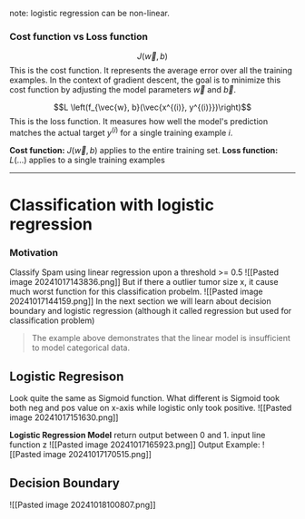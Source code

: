 note: logistic regression can be non-linear.
### Cost function vs Loss function
$$J(\vec{w}, b)$$This is the cost function. It represents the average error over all the training examples. In the context of gradient descent, the goal is to minimize this cost function by adjusting the model parameters $\vec{w}$ and $\vec{b}$.

 $$L \left(f_{\vec{w}, b}(\vec{x^{(i)}, y^{(i)}})\right)$$This is the loss function. It measures how well the model's prediction  matches the actual target $y^{(i)}$ for a single training example $i$.

**Cost function:** $J(\vec{w}, b)$ applies to the entire training set.
**Loss function:** $L(\dots)$ applies to a single training examples

---
# Classification with logistic regression
### Motivation
Classify Spam using linear regression upon a threshold >= 0.5
![[Pasted image 20241017143836.png]]
But if there a outlier tumor size x, it cause much worst function for this classification probelm. 
![[Pasted image 20241017144159.png]]
In the next section we will learn about decision boundary and logistic regression (although it called regression but used for classification problem)
> The example above demonstrates that the linear model is insufficient to model categorical data.

## Logistic Regresison
Look quite the same as Sigmoid function. What different is Sigmoid took both neg and pos value on x-axis while logistic only took positive.
![[Pasted image 20241017151630.png]]

**Logistic Regression Model**
return output between 0 and 1. input line function z 
![[Pasted image 20241017165923.png]]
Output Example:
![[Pasted image 20241017170515.png]]

## Decision Boundary
![[Pasted image 20241018100807.png]]


